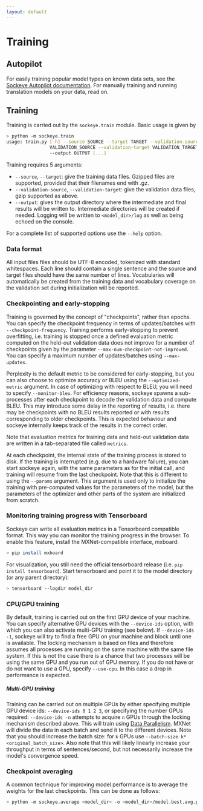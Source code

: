 ```yaml
---
layout: default
---
```


# Training

## Autopilot

For easily training popular model types on known data sets, see the [Sockeye Autopilot documentation](https://github.com/awslabs/sockeye/tree/master/sockeye_contrib/autopilot).
For manually training and running translation models on your data, read on.

## Training

Training is carried out by the `sockeye.train` module. Basic usage is given by

```bash
> python -m sockeye.train
usage: train.py [-h] --source SOURCE --target TARGET --validation-source
                VALIDATION_SOURCE --validation-target VALIDATION_TARGET
                --output OUTPUT [...]
```

Training requires 5 arguments:
* `--source`, `--target`: give the training data files. Gzipped files are supported, provided that their filenames end with .gz.
* `--validation-source`, `--validation-target`: give the validation data files, gzip supported as above.
* `--output`: gives the output directory where the intermediate and final results will be written to.
Intermediate directories will be created if needed.
Logging will be written to `<model_dir>/log` as well as being echoed on the console.

For a complete list of supported options use the `--help` option.

### Data format

All input files files should be UTF-8 encoded, tokenized with standard whitespaces.
Each line should contain a single sentence and the source and target files should have the same number of lines.
Vocabularies will automatically be created from the training data and vocabulary 
coverage on the validation set during initialization will be reported.

### Checkpointing and early-stopping

Training is governed by the concept of "checkpoints", rather than epochs. You
can specify the checkpoint frequency in terms of updates/batches with
`--checkpoint-frequency`.  Training performs early-stopping to prevent
overfitting, i.e. training is stopped once a defined evaluation metric computed
on the held-out validation data does not improve for a number of checkpoints
given by the parameter `--max-num-checkpoint-not-improved`.  You can specify a
maximum number of updates/batches using `--max-updates`.

Perplexity is the default metric to be considered for early-stopping, but you
can also choose to optimize accuracy or BLEU using the `--optimized-metric`
argument. In case of optimizing with respect to  BLEU, you will need to specify
`--monitor-bleu`. For efficiency reasons, sockeye spawns a sub-processes after each
checkpoint to decode the validation data and compute BLEU. This may introduce
some delay in the reporting of results, i.e. there may be checkpoints with no
BLEU results reported or with results corresponding to older checkpoints. This
is expected behaviour and sockeye internally keeps track of the results in the
correct order.

Note that evaluation metrics for training data and held-out validation data are
written in a tab-separated file called `metrics`.

At each checkpoint, the internal state of the training process is stored to
disk. If the training is interrupted (e.g. due to a hardware failure), you can
start sockeye again, with the same parameters as for the initial call, and
training will resume from the last checkpoint. Note that this is different to
using the `--params` argument. This argument is used only to initialize the
training with pre-computed values for the parameters of the model, but the
parameters of the optimizer and other parts of the system are initialized from
scratch.

### Monitoring training progress with Tensorboard

Sockeye can write all evaluation metrics in a Tensorboard compatible format.
This way you can monitor the training progress in the browser.
To enable this feature, install the MXNet-compatible interface, mxboard:
```bash
> pip install mxboard
```

For visualization, you still need the official tensorboard release (i.e. `pip install tensorboard`).
Start tensorboard and point it to the model directory (or any parent directory):
```bash
> tensorboard --logdir model_dir
```

### CPU/GPU training

By default, training is carried out on the first GPU device of your machine.
You can specify alternative GPU devices with the `--device-ids` option, with
which you can also activate multi-GPU training (see below). If
`--device-ids -1`, sockeye will try to find a free GPU on your machine and block
until one is available. The locking mechanism is based on files and therefore assumes all processes are running
on the same machine with the same file system.
If this is not the case there is a chance that two processes will be using the same GPU and you run out of GPU memory.
If you do not have or do not want to use a GPU, specify `--use-cpu`.
In this case a drop in performance is expected.

##### Multi-GPU training
Training can be carried out on multiple GPUs by either specifying multiple GPU device ids:
`--device-ids 0 1 2 3`, or specifying the number GPUs required: `--device-ids -n` attempts to acquire `n` GPUs through
the locking mechanism described above.
This will train using [Data Parallelism](https://github.com/dmlc/mxnet/blob/master/docs/how_to/multi_devices.md).
MXNet will divide the data in each batch and send it to the different devices.
Note that you should increase the batch size: for `k` GPUs use ``--batch-size k*<original_batch_size>``.
Also note that this will likely linearly increase your throughput in terms of sentences/second, but not necessarily
increase the model's convergence speed.


### Checkpoint averaging

A common technique for improving model performance is to average the weights for the last checkpoints.
This can be done as follows:
```bash
> python -m sockeye.average <model_dir> -o <model_dir>/model.best.avg.params
```

